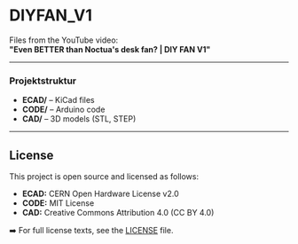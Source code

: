 # DIYFAN_V1

Files from the YouTube video:  
**"Even BETTER than Noctua's desk fan? | DIY FAN V1"**

---

### Projektstruktur

- **ECAD/** – KiCad files  
- **CODE/** – Arduino code  
- **CAD/** – 3D models (STL, STEP)

---

## License

This project is open source and licensed as follows:

- **ECAD:** CERN Open Hardware License v2.0  
- **CODE:** MIT License  
- **CAD:** Creative Commons Attribution 4.0 (CC BY 4.0)

➡️ For full license texts, see the [LICENSE](LICENSE) file.

